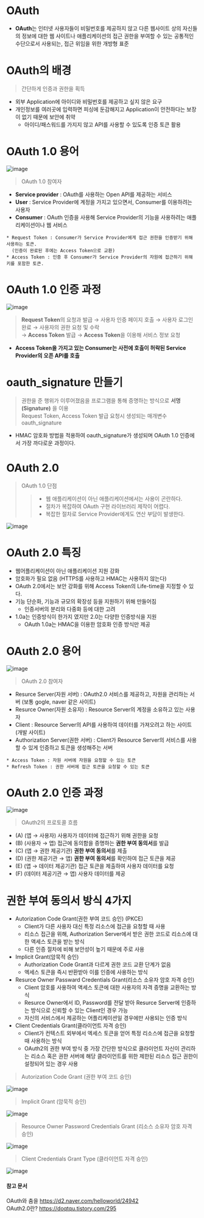 # OAuth
* **OAuth**는 인터넷 사용자들이 비밀번호를 제공하지 않고 다른 웹사이트 상의 자신들의 정보에 대한 웹 사이트나 애플리케이션의 접근 권한을 부여할 수 있는 공통적인 수단으로서 사용되는, 접근 위임을 위한 개방형 표준
# OAuth의 배경
> 간단하게 인증과 권한을 획득
* 외부 Application에 아이디와 비밀번호를 제공하고 싶지 않은 요구
* 개인정보를 여러곳에 입력하면 피싱에 둔감해지고 Application이 안전하다는 보장이 없기 때문에 보안에 취약
  * 아이디/패스워드를 가지지 않고 API를 사용할 수 있도록 인증 토큰 활용
# OAuth 1.0 용어
![image](https://user-images.githubusercontent.com/102463200/198908308-c62e06d5-22e4-49a0-bc98-d68c798c10b8.png)
> OAuth 1.0 참여자  
* **Service provider** : 	OAuth를 사용하는 Open API를 제공하는 서비스
* **User** : Service Provider에 계정을 가지고 있으면서, Consumer를 이용하려는 사용자
* **Consumer** : OAuth 인증을 사용해 Service Provider의 기능을 사용하려는 애플리케이션이나 웹 서비스
```
* Request Token : Consumer가 Service Provider에게 접근 권한을 인증받기 위해 사용하는 토큰.   
  (인증이 완료된 후에는 Access Token으로 교환)
* Access Token : 인증 후 Consumer가 Service Provider의 자원에 접근하기 위해 키를 포함한 토큰.
```
# OAuth 1.0 인증 과정
![image](https://user-images.githubusercontent.com/102463200/198912658-2e563274-2d5c-4f5d-aebd-9c9bd9cadea4.png)

> **Request Token**의 요청과 발급 → 사용자 인증 페이지 호출 → 사용자 로그인 완료 → 사용자의 권한 요청 및 수락  
> → **Access Token** 발급 → **Access Token**을 이용해 서비스 정보 요청
* **Access Token을 가지고 있는 Consumer는 사전에 호출이 허락된 Service Provider의 오픈 API를 호출**
# oauth_signature 만들기
> 권한을 준 행위가 이루어졌음을 프로그램을 통해 증명하는 방식으로 **서명(Signature)** 을 이용  
> Request Token, Access Token 발급 요청시 생성되는 매개변수 oauth_signature
* HMAC 암호화 방법을 적용하여 oauth_signature가 생성되며 OAuth 1.0 인증에서 가장 까다로운 과정이다.
# OAuth 2.0
> OAuth 1.0 단점  
> > - 웹 애플리케이션이 아닌 애플리케이션에서는 사용이 곤란하다.  
> > - 절차가 복잡하여 OAuth 구현 라이브러리 제작이 어렵다.  
> > - 복잡한 절차로 Service Provider에게도 연산 부담이 발생한다. 

![image](https://user-images.githubusercontent.com/102463200/198911779-2fec867e-1117-40cd-9331-5209484aac1c.png)
# OAuth 2.0 특징
* 웹어플리케이션이 아닌 애플리케이션 지원 강화
* 암호화가 필요 없음 (HTTPS를 사용하고 HMAC는 사용하지 않는다)
* OAuth 2.0에서는 보안 강화를 위해 Access Token의 Life-time을 지정할 수 있다.
* 기능 단순화, 기능과 규모의 확장성 등을 지원하기 위해 만들어짐
  * 인증서버의 분리와 다중화 등에 대한 고려
* 1.0a는 인증방식이 한가지 였지만 2.0는 다양한 인증방식을 지원
  * OAuth 1.0a는 HMAC을 이용한 암호화 인증 방식만 제공
# OAuth 2.0 용어
![image](https://user-images.githubusercontent.com/102463200/198912837-168d58e5-c504-45f2-9f67-ea37a3a151a6.png)

> OAuth 2.0 참여자
* Resurce Server(자원 서버) : OAuth2.0 서비스를 제공하고, 자원을 관리하는 서버 (보통 gogle, naver 같은 사이트)
* Resurce Owner(자원 소유자) : Resource Server의 계정을 소유하고 있는 사용자
* Client : Resource Server의 API를 사용하여 데이터를 가져오려고 하는 사이트 (개발 사이트)
* Authorization Server(권한 서버) : Client가 Resource Server의 서비스를 사용할 수 있게 인증하고 토큰을 생성해주는 서버
```
* Access Token : 자원 서버에 자원을 요청할 수 있는 토큰
* Refresh Token : 권한 서버에 접근 토큰을 요청할 수 있는 토큰
```
# OAuth 2.0 인증 과정
![image](https://user-images.githubusercontent.com/102463200/198916461-0a6901a9-da4f-429b-93db-2bcc72ee1505.png)
> OAuth2의 프로토콜 흐름
* (A) (앱 → 사용자) 사용자가 데이터에 접근하기 위해 권한을 요청
* (B) (사용자 → 앱) 접근에 동의함을 증명하는 **권한 부여 동의서**를 발급
* (C) (앱 → 권한 제공기관) **권한 부여 동의서**를 제출
* (D) (권한 제공기관 → 앱) **권한 부여 동의서**를 확인하여 접근 토큰을 제공
* (E) (앱 → 데이터 제공기관) 접근 토큰을 제출하여 사용자 데이터를 요청
* (F) (데이터 제공기관 → 앱) 사용자 데이터를 제공
# 권한 부여 동의서 방식 4가지
* Autorization Code Grant(권한 부여 코드 승인) (PKCE)
  *  Client가 다른 사용자 대신 특정 리소스에 접근을 요청할 때 사용
  *  리소스 접근을 위해, Authorization Server에서 받은 권한 코드로 리소스에 대한 액세스 토큰을 받는 방식
  *  다른 인증 절차에 비해 보안성이 높기 때문에 주로 사용
* Implicit Grant(암묵적 승인)
  * Authorization Code Grant과 다르게 권한 코드 교환 단계가 없음
  * 엑세스 토큰을 즉시 반환받아 이를 인증에 사용하는 방식
* Resurce Owner Passward Credentials Grant(리소스 소유자 암호 자격 승인)
  * Client 암호를 사용하여 액세스 토큰에 대한 사용자의 자격 증명을 교환하는 방식
  * Resurce Owner에서 ID, Password를 전달 받아 Resurce Server에 인증하는 방식으로 신뢰할 수 있는 Client인 경우 가능
  * 자신의 서비스에서 제공하는 어플리케이션일 경우에만 사용되는 인증 방식
* Client Credentials Grant(클라이언트 자격 승인)
  * Client가 컨텍스트 외부에서 엑세스 토큰을 얻어 특정 리소스에 접근을 요청할 때 사용하는 방식 
  * OAuth2의 권한 부여 방식 중 가장 간단한 방식으로 클라이언트 자신이 관리하는 리소스 혹은 권한 서버에 해당 클라이언트를 위한 제한된 리소스 접근 권한이 설정되어 있는 경우 사용
> Autorization Code Grant (권한 부여 코드 승인) 

![image](https://user-images.githubusercontent.com/102463200/198913234-cdf8f073-d2c8-4248-9549-9a6d28e4cc9a.png)
> Implicit Grant (암묵적 승인) 

![image](https://user-images.githubusercontent.com/102463200/198929605-b641404c-eebc-4420-bc02-3bef9542f1b2.png)
> Resource Owner Password Credentials Grant (리소스 소유자 암호 자격 승인)

![image](https://user-images.githubusercontent.com/102463200/198929739-831ed17f-e6c1-4880-893c-28dceb931538.png)
> Client Credentials Grant Type (클라이언트 자격 승인)

![image](https://user-images.githubusercontent.com/102463200/198929812-1ad5a6e0-dc96-4799-9dc9-95c681b55279.png)

#### 참고 문서
OAuth와 춤을 <https://d2.naver.com/helloworld/24942> <br>
OAuth2.0란? <https://doqtqu.tistory.com/295> <br>
